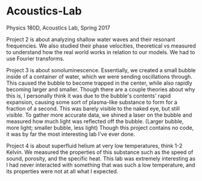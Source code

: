 # Acoustics-Lab
Physics 180D, Acoustics Lab, Spring 2017

Project 2 is about analyzing shallow water waves and their resonant frequencies. We also studied their phase velocities, theoretical vs measured to understand how the real world works in relation to our models. We had to use Fourier transforms.

Project 3 is about sonoluminescence. Essentially, we created a small bubble inside of a container of water, which we were sending oscillations through. This caused the bubble to become trapped in the center, while also rapidly becoming larger and smaller. Though there are a couple theories about why this is, I personally think it was due to the bubble's contents' rapid expansion, causing some sort of plasma-like substance to form for a fraction of a second. This was barely visible to the naked eye, but still visible. To gather more accurate data, we shined a laser on the bubble and measured how much light was reflected off the bubble. (Larger bubble, more light; smaller bubble, less light) Though this project contains no code, it was by far the most interesting lab I've ever done.

Project 4 is about superfluid helium at very low temperatures, think 1-2 Kelvin. We measured the properties of this substance such as the speed of sound, porosity, and the specific heat. This lab was extremely interesting as I had never interacted with something that was such a low temperature, and its properties were not at all what I expected. 
